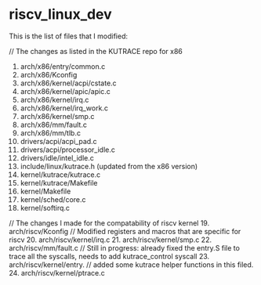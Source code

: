 # riscv_linux_dev

This is the list of files that I modified:

// The changes as listed in the KUTRACE repo for x86
1. arch/x86/entry/common.c
2. arch/x86/Kconfig
3. arch/x86/kernel/acpi/cstate.c
4. arch/x86/kernel/apic/apic.c
5. arch/x86/kernel/irq.c
6. arch/x86/kernel/irq_work.c
7. arch/x86/kernel/smp.c
8. arch/x86/mm/fault.c
9. arch/x86/mm/tlb.c
10. drivers/acpi/acpi_pad.c
11. drivers/acpi/processor_idle.c
12. drivers/idle/intel_idle.c
13. include/linux/kutrace.h (updated from the x86 version)
14. kernel/kutrace/kutrace.c
15. kernel/kutrace/Makefile
16. kernel/Makefile
17. kernel/sched/core.c
18. kernel/softirq.c

// The changes I made for the compatability of riscv kernel
19. arch/riscv/Kconfig
// Modified registers and macros that are specific for riscv
20. arch/riscv/kernel/irq.c
21. arch/riscv/kernel/smp.c
22. arch/riscv/mm/fault.c
// Still in progress: already fixed the entry.S file to trace all the syscalls, needs to add kutrace_control syscall
23. arch/riscv/kernel/entry.
// added some kutrace helper functions in this filed.
24. arch/riscv/kernel/ptrace.c
